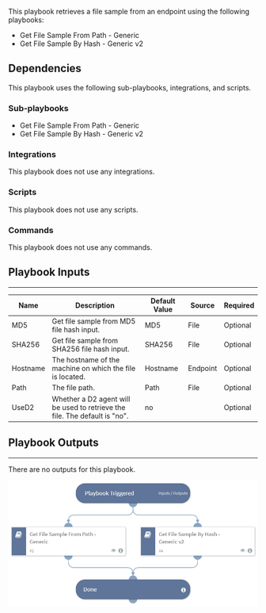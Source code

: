 This playbook retrieves a file sample from an endpoint using the following playbooks:
- Get File Sample From Path - Generic
- Get File Sample By Hash - Generic v2

## Dependencies
This playbook uses the following sub-playbooks, integrations, and scripts.

### Sub-playbooks
* Get File Sample From Path - Generic
* Get File Sample By Hash - Generic v2

### Integrations
This playbook does not use any integrations.

### Scripts
This playbook does not use any scripts.

### Commands
This playbook does not use any commands.

## Playbook Inputs
---

| **Name** | **Description** | **Default Value** | **Source** | **Required** |
| --- | --- | --- | --- | --- |
| MD5 | Get file sample from MD5 file hash input. | MD5 | File | Optional |
| SHA256 | Get file sample from SHA256 file hash input. | SHA256 | File | Optional |
| Hostname | The hostname of the machine on which the file is located. | Hostname | Endpoint | Optional |
| Path | The file path. | Path | File | Optional |
| UseD2 | Whether a D2 agent will be used to retrieve the file. The default is "no". | no |  | Optional |

## Playbook Outputs
---
There are no outputs for this playbook.

![Retrieve_File_from_Endpoint_Generic](https://github.com/ElazarK/content-docs/blob/master/images/playbooks/Retrieve_File_from_Endpoint_Generic.png)
